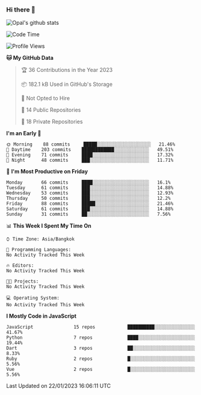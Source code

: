 ### Hi there 👋

![Opal's github stats](https://github-readme-stats.vercel.app/api?username=coolkidneversleep&count_private=true&show_icons=true&theme=radical)


<!--START_SECTION:waka-->
![Code Time](http://img.shields.io/badge/Code%20Time-64%20hrs%2038%20mins-blue)

![Profile Views](http://img.shields.io/badge/Profile%20Views-2-blue)

**🐱 My GitHub Data** 

> 🏆 36 Contributions in the Year 2023
 > 
> 📦 182.1 kB Used in GitHub's Storage 
 > 
> 🚫 Not Opted to Hire
 > 
> 📜 14 Public Repositories 
 > 
> 🔑 18 Private Repositories  
 > 
**I'm an Early 🐤** 

```text
🌞 Morning    88 commits     █████░░░░░░░░░░░░░░░░░░░░   21.46% 
🌆 Daytime    203 commits    ████████████░░░░░░░░░░░░░   49.51% 
🌃 Evening    71 commits     ████░░░░░░░░░░░░░░░░░░░░░   17.32% 
🌙 Night      48 commits     ███░░░░░░░░░░░░░░░░░░░░░░   11.71%

```
📅 **I'm Most Productive on Friday** 

```text
Monday       66 commits     ████░░░░░░░░░░░░░░░░░░░░░   16.1% 
Tuesday      61 commits     ███░░░░░░░░░░░░░░░░░░░░░░   14.88% 
Wednesday    53 commits     ███░░░░░░░░░░░░░░░░░░░░░░   12.93% 
Thursday     50 commits     ███░░░░░░░░░░░░░░░░░░░░░░   12.2% 
Friday       88 commits     █████░░░░░░░░░░░░░░░░░░░░   21.46% 
Saturday     61 commits     ███░░░░░░░░░░░░░░░░░░░░░░   14.88% 
Sunday       31 commits     ██░░░░░░░░░░░░░░░░░░░░░░░   7.56%

```


📊 **This Week I Spent My Time On** 

```text
⌚︎ Time Zone: Asia/Bangkok

💬 Programming Languages: 
No Activity Tracked This Week

🔥 Editors: 
No Activity Tracked This Week

🐱‍💻 Projects: 
No Activity Tracked This Week

💻 Operating System: 
No Activity Tracked This Week

```

**I Mostly Code in JavaScript** 

```text
JavaScript               15 repos            ██████████░░░░░░░░░░░░░░░   41.67% 
Python                   7 repos             ████░░░░░░░░░░░░░░░░░░░░░   19.44% 
Dart                     3 repos             ██░░░░░░░░░░░░░░░░░░░░░░░   8.33% 
Ruby                     2 repos             █░░░░░░░░░░░░░░░░░░░░░░░░   5.56% 
Vue                      2 repos             █░░░░░░░░░░░░░░░░░░░░░░░░   5.56%

```



 Last Updated on 22/01/2023 16:06:11 UTC
<!--END_SECTION:waka-->
